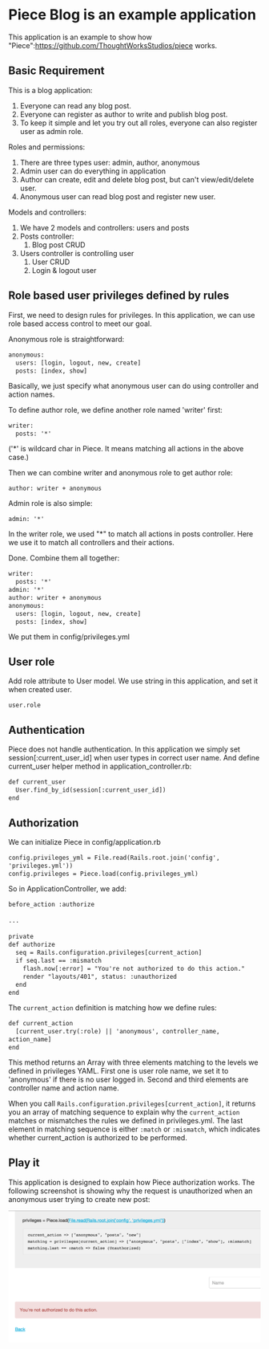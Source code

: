 Piece Blog is an example application
==================

This application is an example to show how "Piece":https://github.com/ThoughtWorksStudios/piece works.

Basic Requirement
------------------

This is a blog application:

1. Everyone can read any blog post.
2. Everyone can register as author to write and publish blog post.
3. To keep it simple and let you try out all roles, everyone can also register user as admin role.

Roles and permissions:

1. There are three types user: admin, author, anonymous
2. Admin user can do everything in application
3. Author can create, edit and delete blog post, but can't view/edit/delete user.
4. Anonymous user can read blog post and register new user.

Models and controllers:

1. We have 2 models and controllers: users and posts
2. Posts controller:
    1. Blog post CRUD
3. Users controller is controlling user
    1. User CRUD
    2. Login & logout user

Role based user privileges defined by rules
----------------

First, we need to design rules for privileges. In this application, we
can use role based access control to meet our goal.

Anonymous role is straightforward:

    anonymous:
      users: [login, logout, new, create]
      posts: [index, show]

Basically, we just specify what anonymous user can do using controller
and action names.

To define author role, we define another role named 'writer' first:

    writer:
      posts: '*'

('*' is wildcard char in Piece. It means matching all actions in the
above case.)

Then we can combine writer and anonymous role to get author role:

    author: writer + anonymous

Admin role is also simple:

    admin: '*'

In the writer role, we used "*" to match all actions in posts
controller. Here we use it to match all controllers and their actions.

Done. Combine them all together:

    writer:
      posts: '*'
    admin: '*'
    author: writer + anonymous
    anonymous:
      users: [login, logout, new, create]
      posts: [index, show]

We put them in config/privileges.yml

User role
------------------

Add role attribute to User model. We use string in this application,
and set it when created user.

    user.role

Authentication
------------------

Piece does not handle authentication. In this application we simply
set session[:current_user_id] when user types in correct user name.
And define current_user helper method in application_controller.rb:

    def current_user
      User.find_by_id(session[:current_user_id])
    end

Authorization
------------------

We can initialize Piece in config/application.rb

    config.privileges_yml = File.read(Rails.root.join('config', 'privileges.yml'))
    config.privileges = Piece.load(config.privileges_yml)

So in ApplicationController, we add:

    before_action :authorize

    ...

    private
    def authorize
      seq = Rails.configuration.privileges[current_action]
      if seq.last == :mismatch
        flash.now[:error] = "You're not authorized to do this action."
        render "layouts/401", status: :unauthorized
      end
    end


The `current_action` definition is matching how we define rules:

    def current_action
      [current_user.try(:role) || 'anonymous', controller_name, action_name]
    end

This method returns an Array with three elements matching to the
levels we defined in privileges YAML. First one is user role name, we
set it to 'anonymous' if there is no user logged in. Second and
third elements are controller name and action name.

When you call `Rails.configuration.privileges[current_action]`,
it returns you an array of matching sequence to explain why the
`current_action` matches or mismatches the rules we defined in
privileges.yml.
The last element in matching sequence is either `:match` or
`:mismatch`, which indicates whether current_action is authorized to
be performed.

Play it
--------------------

This application is designed to explain how Piece authorization works.
The following screenshot is showing why the request is unauthorized
when an anonymous user trying to create new post:

![How the application works](screenshot1.png)
